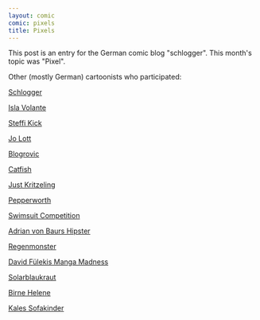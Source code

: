 ```yaml
---
layout: comic
comic: pixels
title: Pixels
---
```


This post is an entry for the German comic blog "schlogger".
This month's topic was "Pixel".

Other (mostly German) cartoonists who participated:

[Schlogger](http://schlogger.de/wordpress/?p=3767)

[Isla Volante](http://www.isla-volante.ch/comic-collab-20-pixel/)

[Steffi Kick](http://steffikick.tumblr.com/image/50445772787)

[Jo Lott](http://jolott.blogspot.de/2013/05/comic-collaboration-no-20-pixel.html)

[Blogrovic](http://blogrovic.blogspot.ch/2013/05/comic-collab-20-pixel.html)

[Catfish](http://wittichgynamed.blogspot.de/2013/05/comic-collab-20.html)

[Just Kritzeling](http://just-kritzeling.blogspot.de/2013/05/comic-collab-20-pixel.html)

[Pepperworth](http://pepperworth.blogspot.de/2013/05/comic-collab-pixel.html)

[Swimsuit Competition](http://ssc.paintedhell.de/?p=1707)

[Adrian von Baurs Hipster](http://avbaur.blogspot.de/2013/05/pixel-hipsters-comic-collab-20.html)

[Regenmonster](http://www.regenmonster.de/2013/05/comic-collab-nr-20-pixel.html)

[David Fülekis Manga Madness](http://manga-madness.de/blogk/445.html)

[Solarblaukraut](http://solarblaukraut.blogspot.co.at/2013/05/109-pixel.html)

[Birne Helene](http://birne-helene.blogspot.de/2013/05/blog-post.html)

[Kales Sofakinder](http://sofakinder.wordpress.com/2013/05/15/pixel-comic-collab/)

